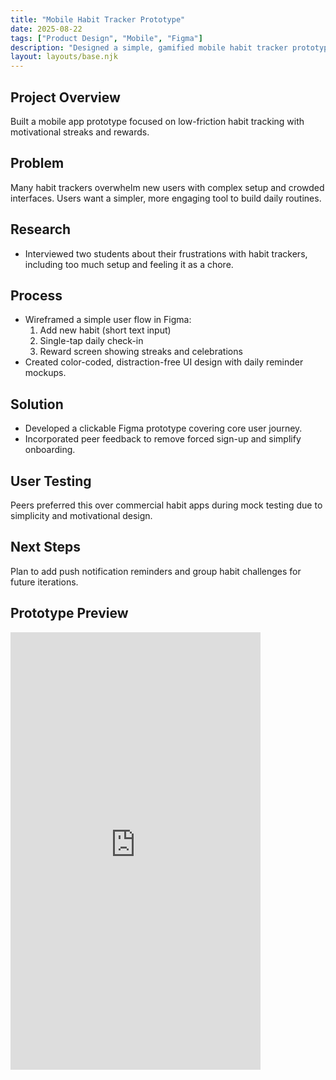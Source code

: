 ```yaml
---
title: "Mobile Habit Tracker Prototype"
date: 2025-08-22
tags: ["Product Design", "Mobile", "Figma"]
description: "Designed a simple, gamified mobile habit tracker prototype focused on ease of use and engagement."
layout: layouts/base.njk
---
```


## Project Overview  
Built a mobile app prototype focused on low-friction habit tracking with motivational streaks and rewards.

## Problem  
Many habit trackers overwhelm new users with complex setup and crowded interfaces. Users want a simpler, more engaging tool to build daily routines.

## Research  
- Interviewed two students about their frustrations with habit trackers, including too much setup and feeling it as a chore.  

## Process  
- Wireframed a simple user flow in Figma:  
  1. Add new habit (short text input)  
  2. Single-tap daily check-in  
  3. Reward screen showing streaks and celebrations  
- Created color-coded, distraction-free UI design with daily reminder mockups.

## Solution  
- Developed a clickable Figma prototype covering core user journey.  
- Incorporated peer feedback to remove forced sign-up and simplify onboarding.

## User Testing  
Peers preferred this over commercial habit apps during mock testing due to simplicity and motivational design.

## Next Steps  
Plan to add push notification reminders and group habit challenges for future iterations.

## Prototype Preview  
<!-- Replace the URL below with your actual Figma embed link -->
<iframe style="border: none;" width="400" height="700" src="https://www.figma.com/embed?embed_host=share&url=YOUR_FIGMA_FILE_URL" allowfullscreen></iframe>

<!-- Add screenshots or images below if desired -->

